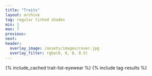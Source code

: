 ```yaml
---
title: "Traits"
layout: archive
tag: regular tinted shades
min: 1
max: 7
previous:
next:
header:
  overlay_image: /assets/images/cover.jpg
  overlay_filter: rgba(0, 0, 0, 0.5)
---
```

{% include_cached trait-list-eyewear %}
{% include tag-results %}
